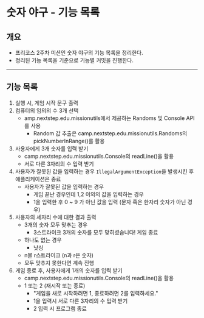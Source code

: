 # 숫자 야구 - 기능 목록

## 개요

- 프리코스 2주차 미션인 숫자 야구의 기능 목록을 정리한다.
- 정리된 기능 목록을 기준으로 기능별 커밋을 진행한다.

---

## 기능 목록

1. 실행 시, 게임 시작 문구 출력
2. 컴퓨터의 임의의 수 3개 선택
   - amp.nextstep.edu.missionutils에서 제공하는 Randoms 및 Console API를 사용
     - Random 값 추출은 camp.nextstep.edu.missionutils.Randoms의 pickNumberInRange()를 활용
3. 사용자에게 3개 숫자를 입력 받기
   - camp.nextstep.edu.missionutils.Console의 readLine()을 활용
   - 서로 다른 3자리의 수 입력 받기
4. 사용자가 잘못된 값을 입력하는 경우 `IllegalArgumentException`을 발생시킨 후 애플리케이션은 종료
   - 사용자가 잘못된 값을 입력하는 경우
     - 게임 끝난 경우인데 1,2 이외의 값을 입력하는 경우
     - 1을 입력한 후 0 ~ 9 가 아닌 값을 입력 (문자 혹은 한자리 숫자가 아닌 경우)
5. 사용자의 세자리 수에 대한 결과 출력
   - 3개의 숫자 모두 맞추는 경우
     - 3스트라이크
       3개의 숫자를 모두 맞히셨습니다! 게임 종료
   - 하나도 없는 경우
     - 낫싱
   - n볼 r스트라이크 (n과 r은 숫자)
   - 모두 맞추지 못한다면 계속 진행
6. 게임 종료 후, 사용자에게 1개의 숫자를 입력 받기
    - camp.nextstep.edu.missionutils.Console의 readLine()을 활용
    - 1 또는 2 (재시작 또는 종료)
       - "게임을 새로 시작하려면 1, 종료하려면 2를 입력하세요."
       - 1을 입력시 서로 다른 3자리의 수 입력 받기
       - 2 입력 시 프로그램 종료